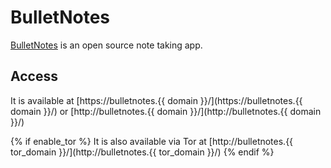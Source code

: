 # BulletNotes

[BulletNotes](https://gitlab.com/NickBusey/BulletNotes/) is an open source note taking app.

## Access

It is available at [https://bulletnotes.{{ domain }}/](https://bulletnotes.{{ domain }}/) or [http://bulletnotes.{{ domain }}/](http://bulletnotes.{{ domain }}/)

{% if enable_tor %}
It is also available via Tor at [http://bulletnotes.{{ tor_domain }}/](http://bulletnotes.{{ tor_domain }}/)
{% endif %}
